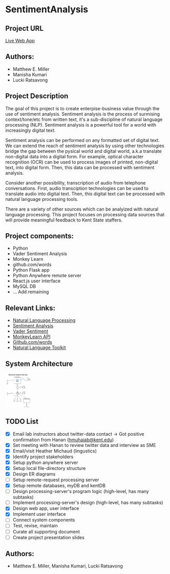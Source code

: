 # SentimentAnalysis

## Project URL
[Live Web App](https://capstone.pythonanywhere.com)

## Authors:

- Matthew E. Miller
- Manisha Kumari
- Lucki Ratsavong

## Project Description

The goal of this project is to create enterpise-business value through the use of sentiment analysis.  Sentiment analysis is the process of surmising context/tone/etc from written text, it's a sub-discipline of natural language processing (NLP).  Sentiment analysis is a powerful tool for a world with increasingly digital text.

Sentiment analysis can be performed on any formatted set of digital text.  We can extend the reach of sentiment analysis by using other technologies bridge the gap between the pysical world and digital world, a.k.a translate non-digital data into a digital form.  For example, optical character recognition (OCR) can be used to process images of printed, non-digital text, into digital form.  Then, this data can be processed with sentiment analysis.

Consider another possibility, transcription of audio from telephone conversations.  First, audio transciption technologies can be used to translate audio into digital text.  Then, this digital text can be processed with natural language processing tools.

There are a variety of other sources which can be analyized with natural language processing.  This project focuses on processing data sources that will provide meaningful feedback to Kent State staffers.

## Project components:

- Python
- Vader Sentiment Analysis
- Monkey Learn
- github.com/words
- Python Flask app
- Python Anywhere remote server
- React.js user interface
- MySQL DB
- ... Add remaining

## Relevant Links:

- [Natural Language Processing](https://en.wikipedia.org/wiki/Natural_language_processing)
- [Sentiment Analysis](https://en.wikipedia.org/wiki/Sentiment_analysis)
- [Vader Sentiment](https://github.com/cjhutto/vaderSentiment)
- [MonkeyLearn API](https://monkeylearn.com/)
- [Github.com/words](https://github.com/words)
- [Natural Language Toolkit](https://www.nltk.org/)

## System Architecture

<img src="https://github.com/matmill5/SentimentAnalysis/blob/master/docs/Diagrams/Sys%20Arch/CapstoneSystemArch.jpg" width="80px">

## TODO List

- [x] Email lab instructors about twitter-data contact -> Got positive confirmation from Hanan (hmuhajab@kent.edu)
- [x] Set meeting with Hanan to review twitter data and interview as SME
- [x] Email/visit Heather Michaud (lingustics)
- [x] Identify project stakeholders
- [x] Setup python anywhere server
- [x] Setup local file-directory structure
- [x] Design ER diagrams
- [ ] Setup remote-request processing server
- [x] Setup remote databases, myDB and kentDB
- [ ] Design processing-server's program logic (high-level, has many subtasks)
- [ ] Implement processing-server's design (high-level, has many subtasks)
- [x] Design web app, user interface
- [x] Implement user interface
- [ ] Connect system components
- [ ] Test, revise, maintain
- [ ] Curate all supporting document
- [ ] Create project presentation slides

## Authors:

- Matthew E. Miller, Manisha Kumari, Lucki Ratsavong
